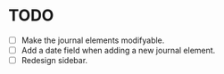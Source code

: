 # TODO

- [ ] Make the journal elements modifyable.
- [ ] Add a date field when adding a new journal element.
- [ ] Redesign sidebar.
